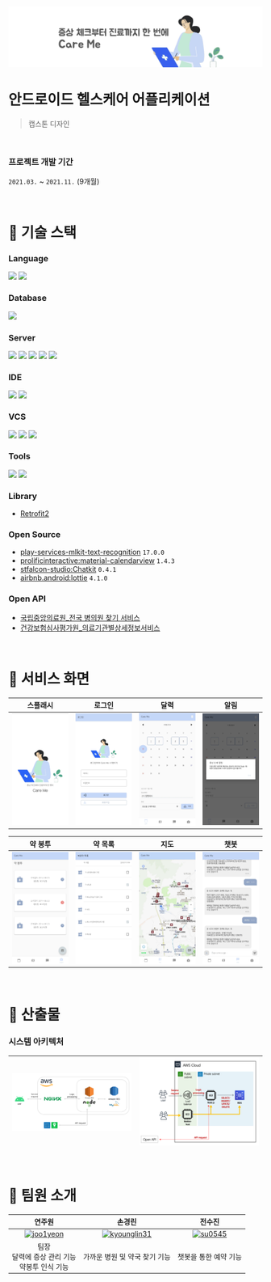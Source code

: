 <img src="README_asset/cover_image.png" />

# 안드로이드 헬스케어 어플리케이션

> 캡스톤 디자인

<br>

### 프로젝트 개발 기간

`2021.03.` ~ `2021.11.` (9개월)

<br>

# 📌 기술 스택

### Language

<div>
  <img src="https://img.shields.io/badge/Java-007396?style=for-the-badge&logo=java&logoColor=white" />
  <img src="https://img.shields.io/badge/Javascript-F7DF1E?style=for-the-badge&logo=javascript&logoColor=black" />
</div>

### Database

<div>
  <img src="https://img.shields.io/badge/mysql-4479A1?style=for-the-badge&logo=mysql&logoColor=white">
</div>

### Server

<div>
  <img src="https://img.shields.io/badge/nginx-009639?style=for-the-badge&logo=nginx&logoColor=white">
  <img src="https://img.shields.io/badge/AWS EC2-FF9900?style=for-the-badge&logo=amazonec2&logoColor=white">
  <img src="https://img.shields.io/badge/AWS RDS-527FFF?style=for-the-badge&logo=amazonrds&logoColor=white" />
  <img src="https://img.shields.io/badge/Cent OS-262577?style=for-the-badge&logo=centos&logoColor=white" />
  <img src="https://img.shields.io/badge/node.js-339933?style=for-the-badge&logo=node.js&logoColor=white">
</div>

### IDE

<div>
  <img src="https://img.shields.io/badge/Android Studio-3DDC84?style=for-the-badge&logo=androidstudio&logoColor=white" />
  <img src="https://img.shields.io/badge/Visual Studio Code-007ACC?style=for-the-badge&logo=visualstudiocode&logoColor=white" />
</div>

### VCS

<div>
    <img src="https://img.shields.io/badge/Git-F05032?style=for-the-badge&logo=Git&logoColor=white" />
    <img src="https://img.shields.io/badge/GitHub-181717?style=for-the-badge&logo=github&logoColor=white" />
    <img src="https://img.shields.io/badge/sourcetree-0052CC?style=for-the-badge&logo=sourcetree&logoColor=white" />
</div>

### Tools

<div>
  <img src="https://img.shields.io/badge/filezilla-BF0000?style=for-the-badge&logo=filezilla&logoColor=white" />
  <img src="https://img.shields.io/badge/zoom-0B5CFF?style=for-the-badge&logo=zoom&logoColor=white" />
</div>

### Library

- [Retrofit2](https://github.com/square/retrofit)

### Open Source

- [play-services-mlkit-text-recognition](https://developers.google.com/ml-kit?hl=ko) `17.0.0`
- [prolificinteractive:material-calendarview](https://github.com/prolificinteractive/material-calendarview) `1.4.3`
- [stfalcon-studio:Chatkit](https://github.com/stfalcon-studio/ChatKit) `0.4.1`
- [airbnb.android:lottie](https://github.com/airbnb/lottie-android) `4.1.0`

### Open API

- [국립중앙의료원\_전국 병의원 찾기 서비스](https://www.data.go.kr/data/15000736/openapi.do)
- [건강보험심사평가원\_의료기관별상세정보서비스](https://www.data.go.kr/data/15001699/openapi.do)

<br>

# 📌 서비스 화면

|                         스플래시                         |                         로그인                         |                         달력                         |                         알림                         |
| :------------------------------------------------------: | :----------------------------------------------------: | :--------------------------------------------------: | :--------------------------------------------------: |
| <img src="README_asset/화면/스플래시.jpg" width="500px"> | <img src="README_asset/화면/로그인.jpg" width="500px"> | <img src="README_asset/화면/달력.PNG" width="500px"> | <img src="README_asset/화면/알림.jpg" width="500px"> |

|                        약 봉투                         |                        약 목록                         |                         지도                         |                         챗봇                         |
| :----------------------------------------------------: | :----------------------------------------------------: | :--------------------------------------------------: | :--------------------------------------------------: |
| <img src="README_asset/화면/약봉투.PNG" width="500px"> | <img src="README_asset/화면/약목록.jpg" width="500px"> | <img src="README_asset/화면/지도.PNG" width="500px"> | <img src="README_asset/화면/챗봇.PNG" width="500px"> |

<br>

# 📌 산출물

### 시스템 아키텍처

| ![시스템아키텍처](README_asset/시스템아키텍처.png) | ![aws](README_asset/클라우드.png) |
| -------------------------------------------------- | --------------------------------- |

<br>

# 📌 팀원 소개

|                                              연주원                                              |                                                 손경린                                                 |                                            전수진                                            |
| :----------------------------------------------------------------------------------------------: | :----------------------------------------------------------------------------------------------------: | :------------------------------------------------------------------------------------------: |
| [![joo1yeon](https://avatars.githubusercontent.com/u/50977497?v=4)](https://github.com/joo1yeon) | [![kyounglin31](https://avatars.githubusercontent.com/u/62778590?v=4)](https://github.com/kyounglin31) | [![su0545](https://avatars.githubusercontent.com/u/85470545?v=4)](https://github.com/su0545) |
|                        팀장<br>달력에 증상 관리 기능<br>약봉투 인식 기능                         |                                     가까운 병원 및 약국 찾기 기능                                      |                                    챗봇을 통한 예약 기능                                     |

